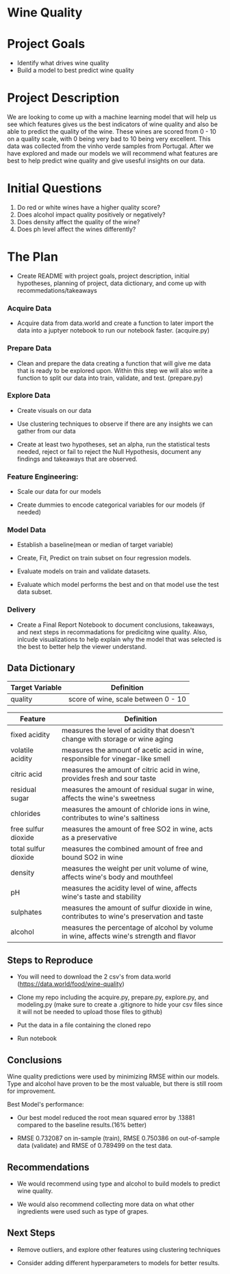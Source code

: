 # Wine Quality

# Project Goals

 - Identify what drives wine quality 
 - Build a model to best predict wine quality 

# Project Description

We are looking to come up with a machine learning model that will help us see which features gives us the best indicators of wine quality and also be able to predict the quality of the wine. These wines are scored from 0 - 10 on a quality scale, with 0 being very bad to 10 being very excellent. This data was collected from the vinho verde samples from Portugal. After we have explored and made our models we will recommend what features are best to help predict wine quality and give usesful insights on our data.

# Initial Questions

 1. Do red or white wines have a higher quality score?
 2. Does alcohol impact quality positively or negatively?
 3. Does density affect the quality of the wine?
 4. Does ph level affect the wines differently?


# The Plan

 - Create README with project goals, project description, initial hypotheses, planning of project, data dictionary, and come up with recommedations/takeaways

### Acquire Data
 - Acquire data from data.world and create a function to later import the data into a juptyer notebook to run our notebook faster. (acquire.py)

### Prepare Data
 - Clean and prepare the data creating a function that will give me data that is ready to be explored upon. Within this step we will also write a function to split our data into train, validate, and test. (prepare.py) 
 
### Explore Data
- Create visuals on our data 

- Use clustering techniques to observe if there are any insights we can gather from our data

- Create at least two hypotheses, set an alpha, run the statistical tests needed, reject or fail to reject the Null Hypothesis, document any findings and takeaways that are observed.

### Feature Engineering:
 - Scale our data for our models
 
 - Create dummies to encode categorical variables for our models (if needed)

### Model Data 
 - Establish a baseline(mean or median of target variable)
 
 - Create, Fit, Predict on train subset on four regression models.
 
 - Evaluate models on train and validate datasets.
 
 - Evaluate which model performs the best and on that model use the test data subset.
 
### Delivery  
 - Create a Final Report Notebook to document conclusions, takeaways, and next steps in recommadations for predicitng wine quality. Also, inlcude visualizations to help explain why the model that was selected is the best to better help the viewer understand. 


## Data Dictionary


| Target Variable |     Definition     |
| --------------- | ------------------ |
|      quality      | score of wine, scale between 0 - 10  |

| Feature  | Definition |
| ------------- | ------------- |
| fixed acidity | measures the level of acidity that doesn't change with storage or wine aging |
| volatile acidity | measures the amount of acetic acid in wine, responsible for vinegar-like smell  |
| citric acid | measures the amount of citric acid in wine, provides fresh and sour taste |
| residual sugar | measures the amount of residual sugar in wine, affects the wine's sweetness |
| chlorides | measures the amount of chloride ions in wine, contributes to wine's saltiness |
| free sulfur dioxide | measures the amount of free SO2 in wine, acts as a preservative | 
| total sulfur dioxide | measures the combined amount of free and bound SO2 in wine |
| density | measures the weight per unit volume of wine, affects wine's body and mouthfeel |
| pH | measures the acidity level of wine, affects wine's taste and stability |
| sulphates | measures the amount of sulfur dioxide in wine, contributes to wine's preservation and taste |
| alcohol | measures the percentage of alcohol by volume in wine, affects wine's strength and flavor |


## Steps to Reproduce

- You will need to download the 2 csv's from data.world (https://data.world/food/wine-quality)

- Clone my repo including the acquire.py, prepare.py, explore.py, and modeling.py (make sure to create a .gitignore to hide your csv files since it will not be needed to upload those files to github)

- Put the data in a file containing the cloned repo

- Run notebook

## Conclusions
 
Wine quality predictions were used by minimizing RMSE within our models. Type and alcohol have proven to be the most valuable, but there is still room for improvement.
 
Best Model's performance:

- Our best model reduced the root mean squared error by .13881 compared to the baseline results.(16% better)

- RMSE 0.732087 on in-sample (train), RMSE 0.750386 on out-of-sample data (validate) and RMSE of 0.789499 on the test data.

## Recommendations
- We would recommend using type and alcohol to build models to predict wine quality. 

- We would also recommend collecting more data on what other ingredients were used such as type of grapes.

## Next Steps
- Remove outliers, and explore other features using clustering techniques

- Consider adding different hyperparameters to models for better results. 
